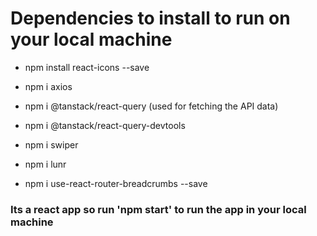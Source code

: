 # Dependencies to install to run on your local machine

- npm install react-icons --save

- npm i axios

- npm i @tanstack/react-query (used for fetching the API data)
- npm i @tanstack/react-query-devtools

- npm i swiper
- npm i lunr
- npm i use-react-router-breadcrumbs --save

### Its a react app so run 'npm start' to run the app in your local machine